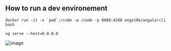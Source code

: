 ## How to run a dev environement

```docker run -it -v `pwd`:/code -w /code -p 8080:4200 ange10k/angularcli bash```

```ng serve --host=0.0.0.0```

![image](https://user-images.githubusercontent.com/934740/222401457-07928485-8b1e-492d-b3a9-178ce43954d1.png)




